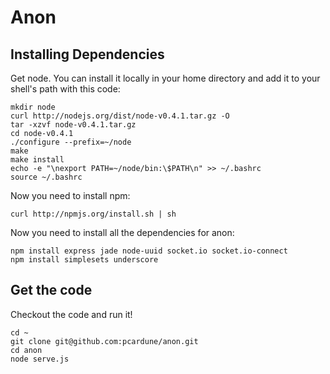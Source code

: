 Anon
====

Installing Dependencies
-----------------------

Get node.  You can install it locally in your home directory and add it
to your shell's path with this code:

    mkdir node
    curl http://nodejs.org/dist/node-v0.4.1.tar.gz -O
    tar -xzvf node-v0.4.1.tar.gz
    cd node-v0.4.1
    ./configure --prefix=~/node
    make
    make install
    echo -e "\nexport PATH=~/node/bin:\$PATH\n" >> ~/.bashrc
    source ~/.bashrc

Now you need to install npm:

    curl http://npmjs.org/install.sh | sh

Now you need to install all the dependencies for anon:

    npm install express jade node-uuid socket.io socket.io-connect
    npm install simplesets underscore

Get the code
------------

Checkout the code and run it!

    cd ~
    git clone git@github.com:pcardune/anon.git
    cd anon
    node serve.js
